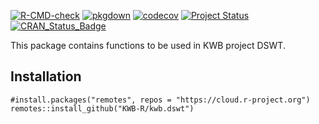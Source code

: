 [![R-CMD-check](https://github.com/KWB-R/kwb.dswt/workflows/R-CMD-check/badge.svg)](https://github.com/KWB-R/kwb.dswt/actions?query=workflow%3AR-CMD-check)
[![pkgdown](https://github.com/KWB-R/kwb.dswt/workflows/pkgdown/badge.svg)](https://github.com/KWB-R/kwb.dswt/actions?query=workflow%3Apkgdown)
[![codecov](https://codecov.io/github/KWB-R/kwb.dswt/branch/master/graphs/badge.svg)](https://codecov.io/github/KWB-R/kwb.dswt)
[![Project Status](https://img.shields.io/badge/lifecycle-experimental-orange.svg)](https://www.tidyverse.org/lifecycle/#experimental)
[![CRAN_Status_Badge](https://www.r-pkg.org/badges/version/kwb.dswt)]()

This package contains functions to be used in
KWB project DSWT.

## Installation

```
#install.packages("remotes", repos = "https://cloud.r-project.org")
remotes::install_github("KWB-R/kwb.dswt")
```

